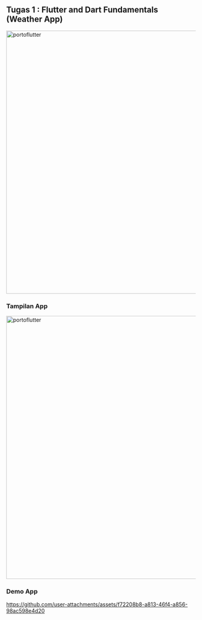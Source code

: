 ## Tugas 1 : Flutter and Dart Fundamentals (Weather App)
<img src="https://github.com/wahyuandhikarizaldi/Pemrograman-Mobile/assets/113814423/9db17acd-5d4e-4f96-b938-7daf0267ba70" alt="portoflutter" width="700">

### Tampilan App
<img src="https://github.com/user-attachments/assets/3472e8a8-1ba0-46da-b214-a10daa6676e9" alt="portoflutter" width="700">

### Demo App
https://github.com/user-attachments/assets/f72208b8-a813-46f4-a856-98ac598e4d20

